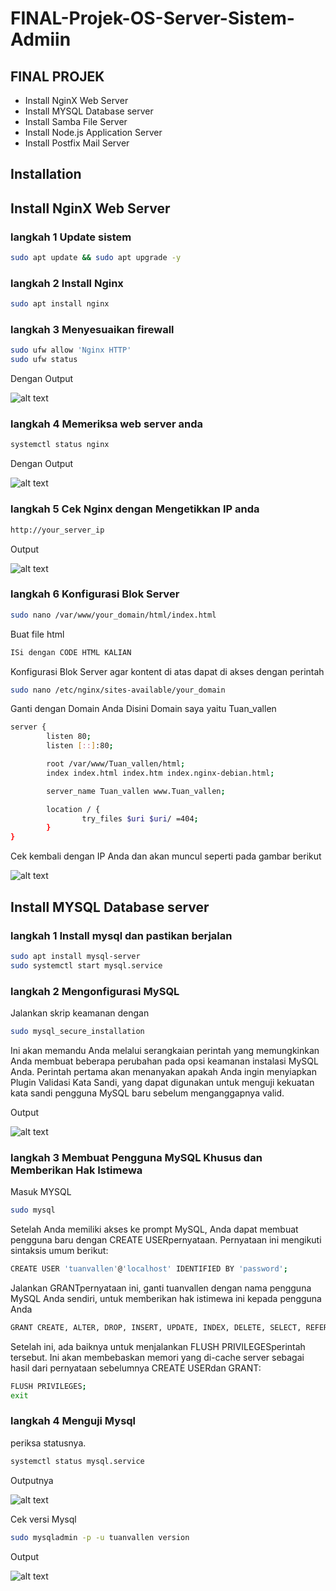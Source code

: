 # FINAL-Projek-OS-Server-Sistem-Admiin
## FINAL PROJEK

- Install NginX Web Server
- Install MYSQL Database server
- Install Samba File Server
- Install Node.js Application Server
- Install Postfix Mail Server

## Installation

## Install NginX Web Server
### langkah 1 Update sistem
```sh
sudo apt update && sudo apt upgrade -y

```
### langkah 2 Install Nginx
```sh
sudo apt install nginx
```
### langkah 3 Menyesuaikan firewall
```sh
sudo ufw allow 'Nginx HTTP'
sudo ufw status
```
Dengan Output

![alt text](https://github.com/Tuanvallen/FINAL-Projek-OS-Server-Sistem-Admiin/blob/main/Foto%20Install%20Nginx/Hasil%20Output%20firewall.png?raw=true)

### langkah 4 Memeriksa web server anda
```sh
systemctl status nginx
```
Dengan Output

![alt text](https://github.com/Tuanvallen/FINAL-Projek-OS-Server-Sistem-Admiin/blob/main/Foto%20Install%20Nginx/Hasil%20Output%20Periksa%20web%20server.png?raw=true)

### langkah 5 Cek Nginx dengan Mengetikkan IP anda
```sh
http://your_server_ip
```
Output

![alt text](https://github.com/Tuanvallen/FINAL-Projek-OS-Server-Sistem-Admiin/blob/main/Foto%20Install%20Nginx/Hasil%20Nginx%20Web%20Server.png?raw=true)

### langkah 6 Konfigurasi Blok Server
```sh
sudo nano /var/www/your_domain/html/index.html
```
Buat file html 
```sh
ISi dengan CODE HTML KALIAN 
```
Konfigurasi Blok Server agar kontent di atas dapat di akses dengan perintah
```sh
sudo nano /etc/nginx/sites-available/your_domain
```
Ganti dengan Domain Anda Disini Domain saya yaitu Tuan_vallen

```sh
server {
        listen 80;
        listen [::]:80;

        root /var/www/Tuan_vallen/html;
        index index.html index.htm index.nginx-debian.html;

        server_name Tuan_vallen www.Tuan_vallen;

        location / {
                try_files $uri $uri/ =404;
        }
}
```
Cek kembali dengan IP Anda dan akan muncul seperti pada gambar berikut

![alt text](https://github.com/Tuanvallen/FINAL-Projek-OS-Server-Sistem-Admiin/blob/main/Foto%20Install%20Nginx/Hasil%20Web%20server%20Nginx.png?raw=true)


## Install MYSQL Database server

### langkah 1 Install mysql dan pastikan berjalan 
```sh
sudo apt install mysql-server
sudo systemctl start mysql.service
```

### langkah 2 Mengonfigurasi MySQL 
Jalankan skrip keamanan dengan
```sh
sudo mysql_secure_installation
```
Ini akan memandu Anda melalui serangkaian perintah yang memungkinkan Anda membuat beberapa perubahan pada opsi keamanan instalasi MySQL Anda. Perintah pertama akan menanyakan apakah Anda ingin menyiapkan Plugin Validasi Kata Sandi, yang dapat digunakan untuk menguji kekuatan kata sandi pengguna MySQL baru sebelum menganggapnya valid.

Output

![alt text](https://github.com/Tuanvallen/FINAL-Projek-OS-Server-Sistem-Admiin/blob/main/Foto%20Install%20MYSQL/Hasil%20Output%20Plugin%20validasi%20mysql.png?raw=true)

### langkah 3 Membuat Pengguna MySQL Khusus dan Memberikan Hak Istimewa
Masuk MYSQL 
```sh
sudo mysql
```

Setelah Anda memiliki akses ke prompt MySQL, Anda dapat membuat pengguna baru dengan CREATE USERpernyataan. Pernyataan ini mengikuti sintaksis umum berikut:
```sh
CREATE USER 'tuanvallen'@'localhost' IDENTIFIED BY 'password';
```

Jalankan GRANTpernyataan ini, ganti tuanvallen dengan nama pengguna MySQL Anda sendiri, untuk memberikan hak istimewa ini kepada pengguna Anda
```sh
GRANT CREATE, ALTER, DROP, INSERT, UPDATE, INDEX, DELETE, SELECT, REFERENCES, RELOAD on *.* TO 'tuanvallen'@'localhost' WITH GRANT OPTION;
```

Setelah ini, ada baiknya untuk menjalankan FLUSH PRIVILEGESperintah tersebut. Ini akan membebaskan memori yang di-cache server sebagai hasil dari pernyataan sebelumnya CREATE USERdan GRANT:
```sh
FLUSH PRIVILEGES;
exit
```

### langkah 4 Menguji Mysql
periksa statusnya.
```sh
systemctl status mysql.service
```
Outputnya

![alt text](https://github.com/Tuanvallen/FINAL-Projek-OS-Server-Sistem-Admiin/blob/main/Foto%20Install%20MYSQL/Hasil%20Output%20priksa%20status%20mysql.png?raw=true)

Cek versi Mysql
```sh
sudo mysqladmin -p -u tuanvallen version
```
Output

![alt text](https://github.com/Tuanvallen/FINAL-Projek-OS-Server-Sistem-Admiin/blob/main/Foto%20Install%20MYSQL/Hasil%20Output%20versi%20mysql.png?raw=true)
